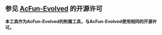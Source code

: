 ## 参见 [AcFun-Evolved](https://github.com/wenzi7777/AcFun-Evolved) 的开源许可

**本工具作为AcFun-Evolved的附属工具，与AcFun-Evolved使用相同的开源许可。**